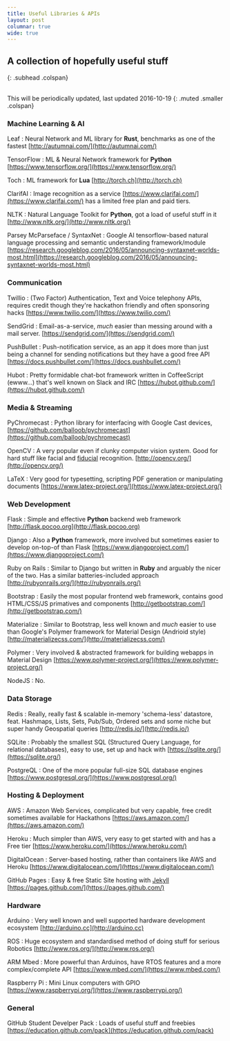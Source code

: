 ```yaml
---
title: Useful Libraries & APIs
layout: post
columnar: true
wide: true
---
```


## A collection of hopefully useful stuff
{: .subhead .colspan}

<br>
This will be periodically updated, last updated 2016-10-19
{: .muted .smaller .colspan}


### Machine Learning & AI

Leaf
: Neural Network and ML library for **Rust**, benchmarks as one of the fastest [http://autumnai.com/](http://autumnai.com/)

TensorFlow
: ML & Neural Network framework for **Python** [https://www.tensorflow.org/](https://www.tensorflow.org/)

Toch
: ML framework for **Lua** [http://torch.ch](http://torch.ch)

ClarifAI
: Image recognition as a service [https://www.clarifai.com/](https://www.clarifai.com/) has a limited free plan and paid tiers.

NLTK
: Natural Language Toolkit for **Python**, got a load of useful stuff in it [http://www.nltk.org/](http://www.nltk.org/)

Parsey McParseface / SyntaxNet
: Google AI tensorflow-based natural language processing and semantic understanding framework/module [https://research.googleblog.com/2016/05/announcing-syntaxnet-worlds-most.html](https://research.googleblog.com/2016/05/announcing-syntaxnet-worlds-most.html)


### Communication

Twillio
: (Two Factor) Authentication, Text and Voice telephony APIs, requires credit though they're hackathon friendly and often sponsoring hacks [https://www.twilio.com/](https://www.twilio.com/)

SendGrid
: Email-as-a-service, *much* easier than messing around with a mail server. [https://sendgrid.com/](https://sendgrid.com/)

PushBullet
: Push-notification service, as an app it does more than just being a channel for sending notifications but they have a good free API [https://docs.pushbullet.com/](https://docs.pushbullet.com/)

Hubot
: Pretty formidable chat-bot framework written in CoffeeScript (ewww...) that's well known on Slack and IRC [https://hubot.github.com/](https://hubot.github.com/)


### Media & Streaming

PyChromecast
: Python library for interfacing with Google Cast devices, [https://github.com/balloob/pychromecast](https://github.com/balloob/pychromecast)

OpenCV
: A very popular even if clunky computer vision system. Good for hard stuff like facial and [fiducial](https://en.wikipedia.org/wiki/Fiducial_marker) recognition. [http://opencv.org/](http://opencv.org/)

LaTeX
: Very good for typesetting, scripting PDF generation or manipulating documents [https://www.latex-project.org/](https://www.latex-project.org/)


### Web Development

Flask
: Simple and effective **Python** backend web framework [http://flask.pocoo.org](http://flask.pocoo.org)

Django
: Also a **Python** framework, more involved but sometimes easier to develop on-top-of than Flask [https://www.djangoproject.com/](https://www.djangoproject.com/)

Ruby on Rails
: Similar to Django but written in **Ruby** and arguably the nicer of the two. Has a similar batteries-included approach [http://rubyonrails.org/](http://rubyonrails.org/)

Bootstrap
: Easily the most popular frontend web framework, contains good HTML/CSS/JS primatives and components [http://getbootstrap.com/](http://getbootstrap.com/)

Materialize
: Similar to Bootstrap, less well known and *much* easier to use than Google's Polymer framework for Material Design (Andrioid style) [http://materializecss.com/](http://materializecss.com/)

Polymer
: Very involved & abstracted framework for building webapps in Material Design [https://www.polymer-project.org/](https://www.polymer-project.org/)

NodeJS
: No.


### Data Storage

Redis
: Really, really fast & scalable in-memory 'schema-less' datastore, feat. Hashmaps, Lists, Sets, Pub/Sub, Ordered sets and some niche but super handy Geospatial queries [http://redis.io/](http://redis.io/)

SQLite
: Probably the smallest SQL (Structured Query Language, for relational databases), easy to use, set up and hack with [https://sqlite.org/](https://sqlite.org/)

PostgreQL
: One of the more popular full-size SQL database engines [https://www.postgresql.org/](https://www.postgresql.org/)


### Hosting & Deployment

AWS
: Amazon Web Services, complicated but very capable, free credit sometimes available for Hackathons [https://aws.amazon.com/](https://aws.amazon.com/)

Heroku
: Much simpler than AWS, very easy to get started with and has a Free tier [https://www.heroku.com/](https://www.heroku.com/)

DigitalOcean
: Server-based hosting, rather than containers like AWS and Heroku [https://www.digitalocean.com/](https://www.digitalocean.com/)

GitHub Pages
: Easy & free Static Site hosting with [Jekyll](https://jekyllrb.com/) [https://pages.github.com/](https://pages.github.com/)


### Hardware

Arduino
: Very well known and well supported hardware development ecosystem [http://arduino.cc](http://arduino.cc)

ROS
: Huge ecosystem and standardised method of doing stuff for serious Robotics [http://www.ros.org/](http://www.ros.org/)

ARM Mbed
: More powerful than Arduinos, have RTOS features and a more complex/complete API [https://www.mbed.com/](https://www.mbed.com/)

Raspberry Pi
: Mini Linux computers with GPIO [https://www.raspberrypi.org/](https://www.raspberrypi.org/)


### General

GitHub Student Develper Pack
: Loads of useful stuff and freebies [https://education.github.com/pack](https://education.github.com/pack)

